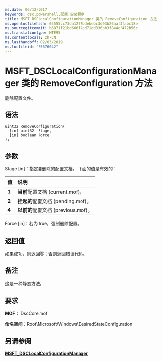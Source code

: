 ```yaml
---
ms.date: 06/12/2017
keywords: dsc,powershell,配置,安装程序
title: MSFT_DSCLocalConfigurationManager 类的 RemoveConfiguration 方法
ms.openlocfilehash: 03555cc73da1272bdebebc3d93b26aaf8fabc18e
ms.sourcegitcommit: b6871f21bd666f9cd71dd336bb3f844cf472b56c
ms.translationtype: MTE95
ms.contentlocale: zh-CN
ms.lasthandoff: 02/03/2019
ms.locfileid: "55676042"
---
```

# <a name="removeconfiguration-method-of-the-msftdsclocalconfigurationmanager-class"></a>MSFT_DSCLocalConfigurationManager 类的 RemoveConfiguration 方法

删除配置文件。

## <a name="syntax"></a>语法

```mof
uint32 RemoveConfiguration(
  [in] uint32  Stage,
  [in] boolean Force
);
```

## <a name="parameters"></a>参数

Stage \[in\]：指定要删除的配置文档。 下面的值是有效的：

|值 |说明 |
|:--- |:---|
|**1** | **当前**配置文档 (current.mof)。 |
|**2** | **挂起的**配置文档 (pending.mof)。  |
|**4** | **以前的**配置文档 (previous.mof)。 |

Force \[in\]：若为 true，强制删除配置。

## <a name="return-value"></a>返回值

如果成功，则返回零；否则返回错误代码。

## <a name="remarks"></a>备注

这是一种静态方法。

## <a name="requirements"></a>要求

**MOF：** DscCore.mof

**命名空间**：Root\Microsoft\Windows\DesiredStateConfiguration

## <a name="see-also"></a>另请参阅

[**MSFT_DSCLocalConfigurationManager**](msft-dsclocalconfigurationmanager.md)